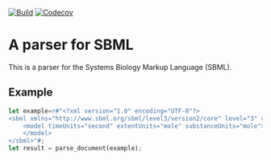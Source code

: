 <!-- [![Crates.io](https://img.shields.io/crates/v/sbml.svg)](https://crates.io/crates/sbml)
[![Documentation](https://docs.rs/sbml/badge.svg)](https://docs.rs/sbml/) -->
[![Build](https://github.com/carraascomj/rust-sbml/workflows/Build/badge.svg)](https://github.com/carraascomj/rust-sbml)
[![Codecov](https://codecov.io/github/carrascomj/rust-sbml/coverage.svg?branch=master)](https://codecov.io/gh/carrascomj/rust-sbml)

# A parser for SBML
This is a parser for the Systems Biology Markup Language (SBML).

## Example
```rust
let example=r#"<?xml version="1.0" encoding="UTF-8"?>
<sbml xmlns="http://www.sbml.org/sbml/level3/version2/core" level="3" version="2">
    <model timeUnits="second" extentUnits="mole" substanceUnits="mole">
    </model>
</sbml>"#;
let result = parse_document(example);
```
